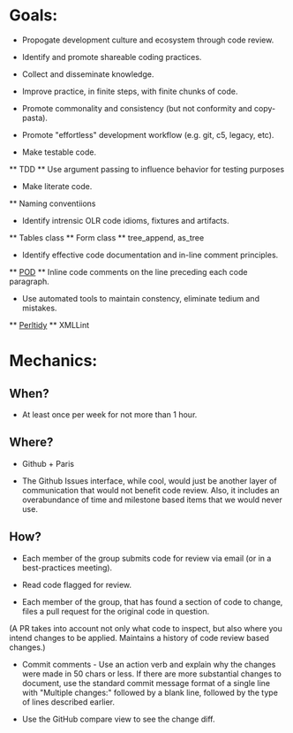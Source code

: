 Goals:
======

* Propogate development culture and ecosystem through code review.

* Identify and promote shareable coding practices.

* Collect and disseminate knowledge.

* Improve practice, in finite steps, with finite chunks of code.

* Promote commonality and consistency (but not conformity and copy-pasta).

* Promote "effortless" development workflow (e.g. git, c5, legacy, etc).

* Make testable code.

** TDD
** Use argument passing to influence behavior for testing purposes

* Make literate code.

** Naming conventiions

* Identify intrensic OLR code idioms, fixtures and artifacts.

** Tables class
** Form class
** tree_append, as_tree

* Identify effective code documentation and in-line comment principles.

** [POD](https://github.com/Whapps/best-practices/blob/master/perl-style/Pod_Coverage.md "POD coverage")
** Inline code comments on the line preceding each code paragraph.

* Use automated tools to maintain constency, eliminate tedium and mistakes.

** [Perltidy](https://github.com/Whapps/best-practices/tree/master/perl-style#perltidy/ "Perltidy")
** XMLLint

Mechanics:
==========

When?
-----

* At least once per week for not more than 1 hour.

Where?
------

* Github + Paris

* The Github Issues interface, while cool, would just be another layer of
communication that would not benefit code review.  Also, it includes an
overabundance of time and milestone based items that we would never use.

How?
----

* Each member of the group submits code for review via email (or in a
best-practices meeting).

* Read code flagged for review.

* Each member of the group, that has found a section of code to change, files a
pull request for the original code in question.

(A PR takes into account not only what code to inspect, but also where you
intend changes to be applied.  Maintains a history of code review based
changes.)

* Commit comments - Use an action verb and explain why the changes were made in 50
chars or less.  If there are more substantial changes to document, use the
standard commit message format of a single line with "Multiple changes:" followed
by a blank line, followed by the type of lines described earlier.

* Use the GitHub compare view to see the change diff.

